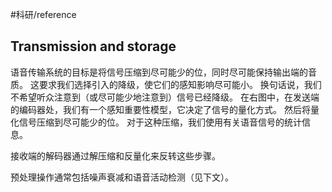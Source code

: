 #科研/reference 
## Transmission and storage
语音传输系统的目标是将信号压缩到尽可能少的位，同时尽可能保持输出端的音质。 这要求我们选择引入的降级，使它们的感知影响尽可能小。 换句话说，我们不希望听众注意到（或尽可能少地注意到）信号已经降级。 在右图中，在发送端的编码器处，我们有一个感知重要性模型，它决定了信号的量化方式。 然后将量化信号压缩到尽可能少的位。 对于这种压缩，我们使用有关语音信号的统计信息。

接收端的解码器通过解压缩和反量化来反转这些步骤。

预处理操作通常包括噪声衰减和语音活动检测（见下文）。